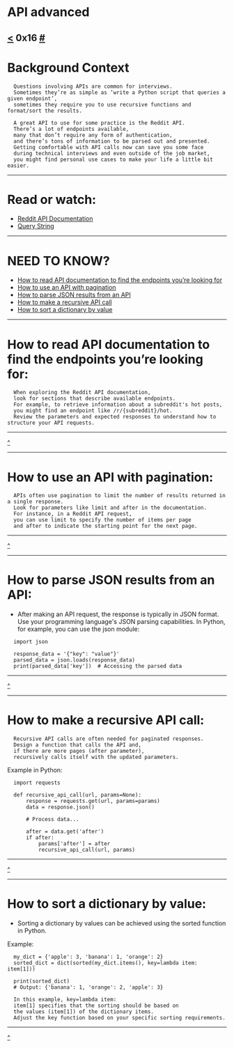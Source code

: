 # API advanced
[<](https://github.com/TheeKingZa/alx-system_engineering-devops/tree/master/0x15-api/README.md) 0x16 [#](https://github.com/TheeKingZa/alx-system_engineering-devops/blob/master/README.md)
---

# Background Context
```
  Questions involving APIs are common for interviews.
  Sometimes they’re as simple as ‘write a Python script that queries a given endpoint’,
  sometimes they require you to use recursive functions and format/sort the results.

  A great API to use for some practice is the Reddit API.
  There’s a lot of endpoints available,
  many that don’t require any form of authentication,
  and there’s tons of information to be parsed out and presented.
  Getting comfortable with API calls now can save you some face
  during technical interviews and even outside of the job market,
  you might find personal use cases to make your life a little bit easier.
```
---

# Read or watch:

* [Reddit API Documentation](https://www.reddit.com/dev/api/)
* [Query String](https://en.wikipedia.org/wiki/Query_string)

---

# NEED TO KNOW?
* [How to read API documentation to find the endpoints you’re looking for]()
* [How to use an API with pagination]()
* [How to parse JSON results from an API]()
* [How to make a recursive API call]()
* [How to sort a dictionary by value]()
---

# How to read API documentation to find the endpoints you’re looking for:
```
  When exploring the Reddit API documentation,
  look for sections that describe available endpoints.
  For example, to retrieve information about a subreddit's hot posts,
  you might find an endpoint like /r/{subreddit}/hot.
  Review the parameters and expected responses to understand how to structure your API requests.
```
---

[^](#need-to-know)

---
# How to use an API with pagination:
```
  APIs often use pagination to limit the number of results returned in a single response.
  Look for parameters like limit and after in the documentation.
  For instance, in a Reddit API request,
  you can use limit to specify the number of items per page
  and after to indicate the starting point for the next page.
```
---

[^](#need-to-know)

---
# How to parse JSON results from an API:
* After making an API request, the response is typically in JSON format. Use your programming language's JSON parsing capabilities. In Python, for example, you can use the json module:
```
  import json

  response_data = '{"key": "value"}'
  parsed_data = json.loads(response_data)
  print(parsed_data['key'])  # Accessing the parsed data

```
---

[^](#need-to-know)

---
# How to make a recursive API call:
```
  Recursive API calls are often needed for paginated responses.
  Design a function that calls the API and,
  if there are more pages (after parameter),
  recursively calls itself with the updated parameters.
```
Example in Python:
```
  import requests

  def recursive_api_call(url, params=None):
      response = requests.get(url, params=params)
      data = response.json()

      # Process data...

      after = data.get('after')
      if after:
          params['after'] = after
          recursive_api_call(url, params)
```
---

[^](#need-to-know)

---
# How to sort a dictionary by value:
* Sorting a dictionary by values can be achieved using the sorted function in Python.

Example:
```
  my_dict = {'apple': 3, 'banana': 1, 'orange': 2}
  sorted_dict = dict(sorted(my_dict.items(), key=lambda item: item[1]))

  print(sorted_dict)
  # Output: {'banana': 1, 'orange': 2, 'apple': 3}
```

```
  In this example, key=lambda item:
  item[1] specifies that the sorting should be based on
  the values (item[1]) of the dictionary items.
  Adjust the key function based on your specific sorting requirements.
```
---

[^](#need-to-know)
